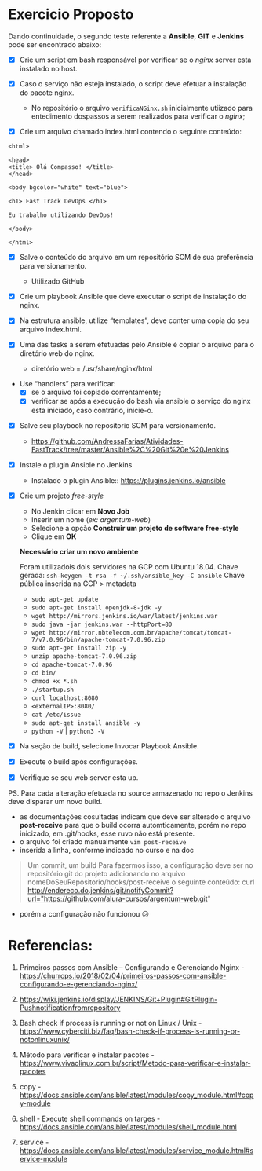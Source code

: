 
# Exercicio Proposto

Dando continuidade, o segundo teste referente a **Ansible**, **GIT** e **Jenkins** pode ser encontrado abaixo:

- [x] Crie um script em bash responsável por verificar se o _nginx_ server esta instalado no host. 

- [x] Caso o serviço não esteja instalado, o script deve efetuar a instalação do pacote nginx.

    * No repositório o arquivo `verificaNGinx.sh` inicialmente utiizado para entedimento dospassos a serem realizados para verificar o _nginx_;

- [X] Crie um arquivo chamado index.html contendo o seguinte conteúdo:

```
<html>

<head>
<title> Olá Compasso! </title>
</head>

<body bgcolor="white" text="blue">

<h1> Fast Track DevOps </h1>

Eu trabalho utilizando DevOps!

</body>

</html>
```

- [X] Salve o conteúdo do arquivo em um repositório SCM de sua preferência para versionamento.
    * Utilizado GitHub

- [x] Crie um playbook Ansible que deve executar o script de instalação do nginx.

- [x] Na estrutura ansible, utilize “templates”, deve conter uma copia do seu arquivo index.html.
    
- [x] Uma das tasks a serem efetuadas pelo Ansible é copiar o arquivo para o diretório web do nginx.
    * diretório web = /usr/share/nginx/html

- Use “handlers” para verificar:
    - [x] se o arquivo foi copiado correntamente;
    - [x] verificar se após a execução do bash via ansible o serviço do nginx esta iniciado, caso contrário, inicie-o.
    
- [x] Salve seu playbook no repositorio SCM para versionamento.
    * https://github.com/AndressaFarias/Atividades-FastTrack/tree/master/Ansible%2C%20Git%20e%20Jenkins 

- [x] Instale o plugin Ansible no Jenkins
    * Instalado o plugin Ansible:: https://plugins.jenkins.io/ansible 

- [x] Crie um projeto _free-style_
    * No Jenkin clicar em **Novo Job**
    * Inserir um nome (_ex: argentum-web_)
    * Selecione a opção **Construir um projeto de software free-style**
    * Clique em **OK**
    
    **Necessário criar um novo ambiente**

    Foram utilizadois dois servidores na GCP com Ubuntu 18.04.
    Chave gerada: 
        `ssh-keygen -t rsa -f ~/.ssh/ansible_key -C ansible`
    Chave pública inserida na GCP > metadata

    * `sudo apt-get update`
    * `sudo apt-get install openjdk-8-jdk -y`
    * `wget http://mirrors.jenkins.io/war/latest/jenkins.war`
    * `sudo java -jar jenkins.war --httpPort=80`
    * `wget http://mirror.nbtelecom.com.br/apache/tomcat/tomcat-7/v7.0.96/bin/apache-tomcat-7.0.96.zip`
    * `sudo apt-get install zip -y`
    * `unzip apache-tomcat-7.0.96.zip`
    * `cd apache-tomcat-7.0.96`
    * `cd bin/`
    * `chmod +x *.sh`
    * `./startup.sh`
    * `curl localhost:8080`
    * `<externalIP>:8080/`
    *  `cat /etc/issue`
    *  `sudo apt-get install ansible -y`
    *  `python -V` | `python3 -V`

- [x] Na seção de build, selecione Invocar Playbook Ansible.
    
- [x] Execute o build após configurações.
    
- [x] Verifique se seu web server esta up.
    

PS. Para cada alteração efetuada no source armazenado no repo o Jenkins deve disparar um novo build.
   
* as documentações cosultadas indicam que deve ser alterado o arquivo **post-receive** para que o build ocorra automticamente, porém no repo inicizado, em .git/hooks, esse ruvo não está presente.
* o arquivo foi criado manualmente `vim post-receive`
* inserida a linha, conforme indicado no curso e na doc
> Um commit, um build
Para fazermos isso, a configuração deve ser no repositório git do projeto adicionando no arquivo nomeDoSeuRepositorio/hooks/post-receive o seguinte conteúdo:
curl http://endereco.do.jenkins/git/notifyCommit?url="https://github.com/alura-cursos/argentum-web.git"
* porém a configuração não funcionou :confused:

# Referencias:
1. Primeiros passos com Ansible – Configurando e Gerenciando Nginx - https://churrops.io/2018/02/04/primeiros-passos-com-ansible-configurando-e-gerenciando-nginx/

2. https://wiki.jenkins.io/display/JENKINS/Git+Plugin#GitPlugin-Pushnotificationfromrepository

3. Bash check if process is running or not on Linux / Unix - https://www.cyberciti.biz/faq/bash-check-if-process-is-running-or-notonlinuxunix/

4. Método para verificar e instalar pacotes - https://www.vivaolinux.com.br/script/Metodo-para-verificar-e-instalar-pacotes

5. copy - https://docs.ansible.com/ansible/latest/modules/copy_module.html#copy-module

6. shell - Execute shell commands on targes - https://docs.ansible.com/ansible/latest/modules/shell_module.html

7. service - https://docs.ansible.com/ansible/latest/modules/service_module.html#service-module
